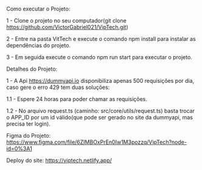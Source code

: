 Como executar o Projeto:

1 - Clone o projeto no seu computador(git clone https://github.com/VictorGabriel021/VipTech.git) 

2 - Entre na pasta VitTech e execute o comando npm install para instalar as dependências do projeto.

3 - Em seguida execute o comando npm run start para executar o projeto.

Detalhes do Projeto:

1 - A Api https://dummyapi.io disponibiliza apenas 500 requisições por dia, caso gere o erro 429 tem duas soluções:

1.1 - Espere 24 horas para poder chamar as requisições. 
  
1.2 - No arquivo request.ts (caminho: src/core/utils/request.ts) basta trocar o APP_ID por um id válido(que pode ser gerado no site da dummyapi, mas precisa ter login).
  
Figma do Projeto: https://www.figma.com/file/6ZIMBOxPrEn0Iw1M3pozzq/VipTech?node-id=0%3A1

Deploy do site: https://viptech.netlify.app/
